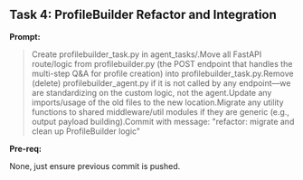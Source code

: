 ## 

## **Task 4: ProfileBuilder Refactor and Integration**

**Prompt:**

> Create profilebuilder_task.py in agent_tasks/.Move all FastAPI route/logic from profilebuilder.py (the POST endpoint that handles the multi-step Q&A for profile creation) into profilebuilder_task.py.Remove (delete) profilebuilder_agent.py if it is not called by any endpoint—we are standardizing on the custom logic, not the agent.Update any imports/usage of the old files to the new location.Migrate any utility functions to shared middleware/util modules if they are generic (e.g., output payload building).Commit with message: "refactor: migrate and clean up ProfileBuilder logic"
> 

**Pre-req:**

None, just ensure previous commit is pushed.